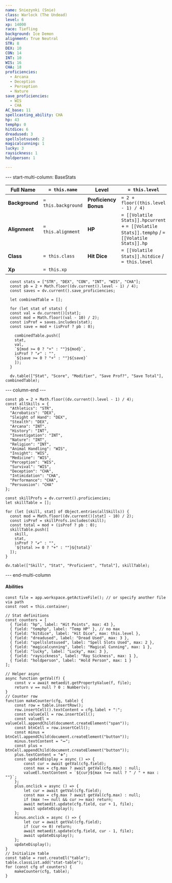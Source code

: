 ```yaml
---
name: Sniezynki (Snie)
class: Warlock (The Undead)
level: 6
xp: 14000
race: Tiefling
background: Ice Demon
alignment: True Neutral
STR: 8
DEX: 10
CON: 14
INT: 10
WIS: 16
CHA: 18
proficiencies:
  - Arcana
  - Deception
  - Perception
  - Nature
save_proficiencies:
  - WIS
  - CHA
AC_base: 11
spellcasting_ability: CHA
hp: 43
temphp: 0
hitdice: 6
dreadused: 3
spellslotsused: 2
magicalcunning: 1
lucky: 3
raysickness: 1
holdperson: 1

---
```




--- start-multi-column: BaseStats  

| **Full Name**  | `= this.name`        | **Level**             | `= this.level`                                                                              |
| -------------- | -------------------- | --------------------- | ------------------------------------------------------------------------------------------- |
| **Background** | `= this.background ` | **Proficiency Bonus** | `= 2 + floor((this.level - 1) / 4)`                                                         |
| **Alignment**  | `= this.alignment`   | **HP**                | `= [[Volatile Stats]].hpcurrent` + `= [[Volatile Stats]].temphp` / `=[[Volatile Stats]].hp` |
| **Class**      | `= this.class`       | **Hit Dice**          | `= [[Volatile Stats]].hitdice` / `= this.level`                                             |
| **Xp**         | `= this.xp`          |                       |                                                                                             |





```dataviewjs
  const stats = ["STR", "DEX", "CON", "INT", "WIS", "CHA"];
  const pb = 2 + Math.floor((dv.current().level - 1) / 4);
  const saves = dv.current().save_proficiencies;

  let combinedTable = [];

  for (let stat of stats) {
  const val = dv.current()[stat];
  const mod = Math.floor((val - 10) / 2);
  const isProf = saves.includes(stat);
  const save = mod + (isProf ? pb : 0);

    combinedTable.push([
    stat,
    val,
    `${mod >= 0 ? "+" : ""}${mod}`,
    isProf ? "✔️" : "",
    `${save >= 0 ? "+" : ""}${save}`
    ]);
  }

  dv.table(["Stat", "Score", "Modifier", "Save Prof?", "Save Total"], combinedTable);
```


--- column-end ---

```dataviewjs
const pb = 2 + Math.floor((dv.current().level - 1) / 4);
const allSkills = {
  "Athletics": "STR",
  "Acrobatics": "DEX",
  "Sleight of Hand": "DEX",
  "Stealth": "DEX",
  "Arcana": "INT",
  "History": "INT",
  "Investigation": "INT",
  "Nature": "INT",
  "Religion": "INT",
  "Animal Handling": "WIS",
  "Insight": "WIS",
  "Medicine": "WIS",
  "Perception": "WIS",
  "Survival": "WIS",
  "Deception": "CHA",
  "Intimidation": "CHA",
  "Performance": "CHA",
  "Persuasion": "CHA"
};

const skillProfs = dv.current().proficiencies;
let skillTable = [];

for (let [skill, stat] of Object.entries(allSkills)) {
  const mod = Math.floor((dv.current()[stat] - 10) / 2);
  const isProf = skillProfs.includes(skill);
  const total = mod + (isProf ? pb : 0);
  skillTable.push([
    skill,
    stat,
    isProf ? "✔️" : "",
    `${total >= 0 ? "+" : ""}${total}`
  ]);
}

dv.table(["Skill", "Stat", "Proficient", "Total"], skillTable);
```


--- end-multi-column


#### Abilities


```dataviewjs
const file = app.workspace.getActiveFile(); // or specify another file via path
const root = this.container;

// Stat definitions
const counters = [
  { field: "hp", label: "Hit Points", max: 43 },
  { field: "temphp", label: "Temp HP" }, // no max
  { field: "hitdice", label: "Hit Dice", max: this.level },
  { field: "dreadused", label: "Dread Used", max: 3 },
  { field: "spellslotsused", label: "Spell Slots Used", max: 2 },
  { field: "magicalcunning", label: "Magical Cunning", max: 1 },
  { field: "lucky", label: "Lucky", max: 3 },
  { field: "raysickness", label: "Ray Sickness", max: 1 },
  { field: "holdperson", label: "Hold Person", max: 1 }
];

// Helper async 
async function getVal(f) {
    const v = await metaedit.getPropertyValue(f, file);
    return v == null ? 0 : Number(v);
} 
// Counter row  
function makeCounter(cfg, table) {
    const row = table.insertRow();
    row.insertCell().textContent = cfg.label + ":";
    const valueCell = row.insertCell();
    const valueEl = valueCell.appendChild(document.createElement("span"));
    const btnCell = row.insertCell();
    const minus = btnCell.appendChild(document.createElement("button"));
    minus.textContent = "➖";
    const plus = btnCell.appendChild(document.createElement("button"));
    plus.textContent = "➕";
    const updateDisplay = async () => {
        const cur = await getVal(cfg.field);
        const max = cfg.max ? await getVal(cfg.max) : null;
        valueEl.textContent = `${cur}${max !== null ? " / " + max : ""}`;
    };
    plus.onclick = async () => {
        let cur = await getVal(cfg.field);
        const max = cfg.max ? await getVal(cfg.max) : null;
        if (max !== null && cur >= max) return;
        await metaedit.update(cfg.field, cur + 1, file);
        await updateDisplay();
    };
    minus.onclick = async () => {
        let cur = await getVal(cfg.field);
        if (cur <= 0) return;
        await metaedit.update(cfg.field, cur - 1, file);
        await updateDisplay();
    };
    updateDisplay();
} 
// Initialize table 
const table = root.createEl("table");
table.classList.add("stat-table");
for (const cfg of counters) {
    makeCounter(cfg, table);
}

```

